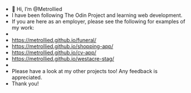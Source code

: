 - 👋 Hi, I’m @Metrollied
- I have been following The Odin Project and learning web development.
- If you are here as an employer, please see the following for examples of my work:
- 
- https://metrollied.github.io/funeral/
- https://metrollied.github.io/shopping-app/
- https://metrollied.github.io/cv-app/
- https://metrollied.github.io/westacre-stag/
- 
- Please have a look at my other projects too! Any feedback is appreciated.
- Thank you!

<!---
Metrollied/Metrollied is a ✨ special ✨ repository because its `README.md` (this file) appears on your GitHub profile.
You can click the Preview link to take a look at your changes.
--->

